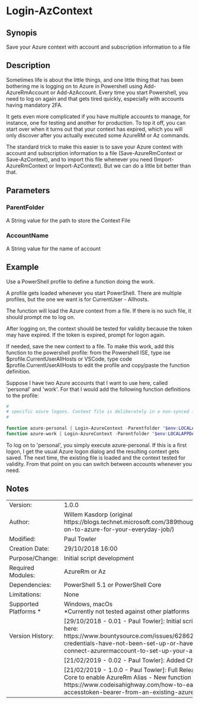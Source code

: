 # Login-AzContext

## Synopis <br>
Save your Azure context with account and subscription information to a file

## Description <br>
Sometimes life is about the little things, and one little thing that has been bothering me is logging on to Azure in Powershell using Add-AzureRmAccount or Add-AzAccount. Every time you start Powershell, you need to log on again and that gets tired quickly, especially with accounts having mandatory 2FA.

It gets even more complicated if you have multiple accounts to manage, for instance, one for testing and another for production. To top it off, you can start over when it turns out that your context has expired, which you will only discover after you actually executed some AzureRM or Az commands.

The standard trick to make this easier is to save your Azure context with account and subscription information to a file (Save-AzureRmContext or Save-AzContext), and to import this file whenever you need (Import-AzureRmContext or Import-AzContext). But we can do a little bit better than that.

## Parameters <br> 
### ParentFolder <br>
A String value for the path to store the Context File

### AccountName <br>
A String value for the name of account

## Example <br>    
Use a PowerShell profile to define a function doing the work. 
    
A profile gets loaded whenever you start PowerShell. There are multiple profiles, but the one we want is for CurrentUser - Allhosts.
    
The function will load the Azure context from a file. If there is no such file, it should prompt me to log on.
    
After logging on, the context should be tested for validity because the token may have expired. If the token is expired, prompt for logon again.

If needed, save the new context to a file. To make this work, add this function to the powershell profile: from the Powershell ISE, type ise $profile.CurrentUserAllHosts or VSCode, type code $profile.CurrentUserAllHosts to edit the profile and copy/paste the function definition. 

Suppose I have two Azure accounts that I want to use here, called 'personal' and 'work'. For that I would add the following function definitions to the profile:
``` PowerShell
#
# specific azure logons. Context file is deliberately in a non-synced folder for security reasons.
#
    
function azure-personal { Login-AzureContext -Parentfolder "$env:LOCALAPPDATA\Windows Azure PowerShell" -accountname "personal" }
function azure-work { Login-AzureContext -Parentfolder "$env:LOCALAPPDATA\Windows Azure PowerShell" -accountname "work" }
```
To log on to 'personal', you simply execute azure-personal. If this is a first logon, I get the usual Azure logon dialog and the resulting context gets saved. The next time, the existing file is loaded and the context tested for validity. From that point on you can switch between accounts whenever you need.

## Notes <br>
<table>
    <tr><td>Version:</td><td>1.0.0</td></tr>
    <tr><td>Author:</td><td>Willem Kasdorp (original https://blogs.technet.microsoft.com/389thoughts/2018/02/11/logging-on-to-azure-for-your-everyday-job/)</td></tr>
    <tr><td>Modified:</td><td>Paul Towler</td></tr>
    <tr><td>Creation Date:</td><td>29/10/2018 16:00</td></tr>
    <tr><td>Purpose/Change:</td><td>Initial script development</td></tr>
    <tr><td>Required Modules:</td><td>AzureRm or Az</td></tr>
    <tr><td>Dependencies:</td><td>PowerShell 5.1 or PowerShell Core</td></tr>
    <tr><td>Limitations:</td><td>None</td></tr>
    <tr><td>Supported Platforms *</td><td>Windows, macOs <br> *Currently not tested against other platforms</td></tr>
    <tr>
        <td>Version History:</td>
        <td>[29/10/2018 - 0.01 - Paul Towler]: Initial script. Add fixes as discussed here: <br> https://www.bountysource.com/issues/62862211-your-azure-credentials-have-not-been-set-up-or-have-expired-please-run-connect-azurermaccount-to-set-up-your-azure-credentials
        </td>
    </tr>
    <tr>
        <td>&nbsp;</td><td>[21/02/2019 - 0.02 - Paul Towler]: Added Check for PowerShell Core</td>
    </tr>
    <tr>
        <td>&nbsp;</td><td>[21/02/2019 - 1.0.0 - Paul Towler]: Full Release
            - Updated PowerShell Core to enable AzureRm Alias
            - New function to get Access Token from:
              https://www.codeisahighway.com/how-to-easily-and-silently-obtain-accesstoken-bearer-from-an-existing-azure-powershell-session/
        </td>
    </tr>
</table>
